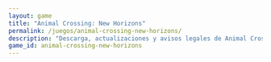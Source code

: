 ```yaml
---
layout: game
title: "Animal Crossing: New Horizons"
permalink: /juegos/animal-crossing-new-horizons/
description: "Descarga, actualizaciones y avisos legales de Animal Crossing: New Horizons para Nintendo Switch."
game_id: animal-crossing-new-horizons
---
```


